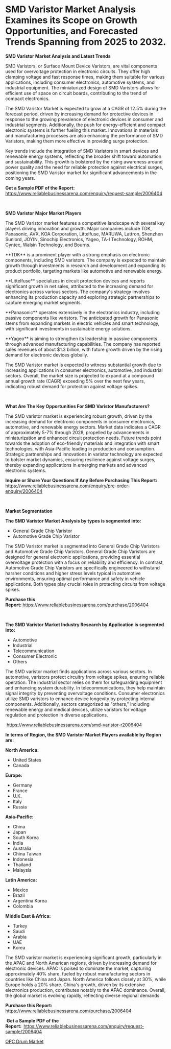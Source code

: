 <p><h1>SMD Varistor Market Analysis Examines its Scope on Growth Opportunities, and Forecasted Trends Spanning from 2025 to 2032.</h1></p><p><strong>SMD Varistor Market Analysis and Latest Trends</strong></p>
<p><p>SMD Varistors, or Surface Mount Device Varistors, are vital components used for overvoltage protection in electronic circuits. They offer high clamping voltage and fast response times, making them suitable for various applications, including consumer electronics, automotive systems, and industrial equipment. The miniaturized design of SMD Varistors allows for efficient use of space on circuit boards, contributing to the trend of compact electronics.</p><p>The SMD Varistor Market is expected to grow at a CAGR of 12.5% during the forecast period, driven by increasing demand for protective devices in response to the growing prevalence of electronic devices in consumer and industrial segments. Additionally, the push for energy-efficient and compact electronic systems is further fueling this market. Innovations in materials and manufacturing processes are also enhancing the performance of SMD Varistors, making them more effective in providing surge protection. </p><p>Key trends include the integration of SMD Varistors in smart devices and renewable energy systems, reflecting the broader shift toward automation and sustainability. This growth is bolstered by the rising awareness around power quality and the need for reliable protection against electrical surges, positioning the SMD Varistor market for significant advancements in the coming years.</p></p>
<p><strong>Get a Sample PDF of the Report:&nbsp;</strong> <a href="https://www.reliablebusinessarena.com/enquiry/request-sample/2006404?utm_campaign=3024&utm_medium=2&utm_source=Github&utm_content=ia&utm_term=06042025&utm_id=smd-varistor">https://www.reliablebusinessarena.com/enquiry/request-sample/2006404</a></p>
<p>&nbsp;</p>
<p><strong>SMD Varistor Major Market Players</strong></p>
<p><p>The SMD Varistor market features a competitive landscape with several key players driving innovation and growth. Major companies include TDK, Panasonic, AVX, KOA Corporation, Littelfuse, MARUWA, Lattron, Shenzhen Sunlord, JOYIN, Sinochip Electronics, Yageo, TA-I Technology, ROHM, Cyntec, Walsin Technology, and Bourns.</p><p>**TDK** is a prominent player with a strong emphasis on electronic components, including SMD varistors. The company is expected to maintain growth through investments in research and development and expanding its product portfolio, targeting markets like automotive and renewable energy. </p><p>**Littelfuse** specializes in circuit protection devices and reports significant growth in net sales, attributed to the increasing demand for electronics across various sectors. The company's strategy involves enhancing its production capacity and exploring strategic partnerships to capture emerging market segments.</p><p>**Panasonic** operates extensively in the electronics industry, including passive components like varistors. The anticipated growth for Panasonic stems from expanding markets in electric vehicles and smart technology, with significant investments in sustainable energy solutions.</p><p>**Yageo** is aiming to strengthen its leadership in passive components through advanced manufacturing capabilities. The company has reported sales revenues of about $1.3 billion, with future growth driven by the rising demand for electronic devices globally.</p><p>The SMD Varistor market is expected to witness substantial growth due to increasing applications in consumer electronics, automotive, and industrial sectors. Overall, the market size is projected to expand at a compound annual growth rate (CAGR) exceeding 5% over the next few years, indicating robust demand for protection against voltage spikes.</p></p>
<p>&nbsp;</p>
<p><strong>What Are The Key Opportunities For SMD Varistor Manufacturers?</strong></p>
<p><p>The SMD varistor market is experiencing robust growth, driven by the increasing demand for electronic components in consumer electronics, automotive, and renewable energy sectors. Market data indicates a CAGR of approximately 5-7% through 2028, propelled by advancements in miniaturization and enhanced circuit protection needs. Future trends point towards the adoption of eco-friendly materials and integration with smart technologies, with Asia-Pacific leading in production and consumption. Strategic partnerships and innovations in varistor technology are expected to bolster market dynamics, ensuring resilience against voltage surges, thereby expanding applications in emerging markets and advanced electronic systems.</p></p>
<p><strong>Inquire or Share Your Questions If Any Before Purchasing This Report:</strong> <a href="https://www.reliablebusinessarena.com/enquiry/pre-order-enquiry/2006404?utm_campaign=3024&utm_medium=2&utm_source=Github&utm_content=ia&utm_term=06042025&utm_id=smd-varistor">https://www.reliablebusinessarena.com/enquiry/pre-order-enquiry/2006404</a></p>
<p>&nbsp;</p>
<p><strong>Market Segmentation</strong></p>
<p><strong>The SMD Varistor Market Analysis by types is segmented into:</strong></p>
<p><ul><li>General Grade Chip Varistor</li><li>Automotive Grade Chip Varistor</li></ul></p>
<p><p>The SMD Varistor market is segmented into General Grade Chip Varistors and Automotive Grade Chip Varistors. General Grade Chip Varistors are designed for general electronic applications, providing essential overvoltage protection with a focus on reliability and efficiency. In contrast, Automotive Grade Chip Varistors are specifically engineered to withstand harsher conditions and higher stress levels typical in automotive environments, ensuring optimal performance and safety in vehicle applications. Both types play crucial roles in protecting circuits from voltage spikes.</p></p>
<p><strong>Purchase this Report:&nbsp;</strong><a href="https://www.reliablebusinessarena.com/purchase/2006404?utm_campaign=3024&utm_medium=2&utm_source=Github&utm_content=ia&utm_term=06042025&utm_id=smd-varistor">https://www.reliablebusinessarena.com/purchase/2006404</a></p>
<p>&nbsp;</p>
<p><strong>The SMD Varistor Market Industry Research by Application is segmented into:</strong></p>
<p><ul><li>Automotive</li><li>Industrial</li><li>Telecommunication</li><li>Consumer Electronic</li><li>Others</li></ul></p>
<p><p>The SMD varistor market finds applications across various sectors. In automotive, varistors protect circuitry from voltage spikes, ensuring reliable operation. The industrial sector relies on them for safeguarding equipment and enhancing system durability. In telecommunications, they help maintain signal integrity by preventing overvoltage conditions. Consumer electronics utilize SMD varistors to enhance device longevity by protecting internal components. Additionally, sectors categorized as "others," including renewable energy and medical devices, utilize varistors for voltage regulation and protection in diverse applications.</p></p>
<p><a href="https://www.reliablebusinessarena.com/smd-varistor-r2006404?utm_campaign=3024&utm_medium=2&utm_source=Github&utm_content=ia&utm_term=06042025&utm_id=smd-varistor">&nbsp;https://www.reliablebusinessarena.com/smd-varistor-r2006404</a></p>
<p><strong>In terms of Region, the SMD Varistor Market Players available by Region are:</strong></p>
<p>
    <p> <strong> North America: </strong>
        <ul>
            <li>United States</li>
            <li>Canada</li>
        </ul>
        </p> 
    <p> <strong> Europe: </strong>
        <ul>
            <li>Germany</li>
            <li>France</li>
            <li>U.K.</li>
            <li>Italy</li>
            <li>Russia</li>
        </ul>
        </p> 
    <p> <strong> Asia-Pacific: </strong>
        <ul>
            <li>China</li>
            <li>Japan</li>
            <li>South Korea</li>
            <li>India</li>
            <li>Australia</li>
            <li>China Taiwan</li>
            <li>Indonesia</li>
            <li>Thailand</li>
            <li>Malaysia</li>
        </ul>
        </p> 
    <p> <strong> Latin America: </strong>
        <ul>
            <li>Mexico</li>
            <li>Brazil</li>
            <li>Argentina Korea</li>
            <li>Colombia</li>
        </ul>
        </p> 
    <p> <strong> Middle East & Africa: </strong>
        <ul>
            <li>Turkey</li>
            <li>Saudi</li>
            <li>Arabia</li>
            <li>UAE</li>
            <li>Korea</li>
        </ul>
    </p>
    </p>
<p><p>The SMD varistor market is experiencing significant growth, particularly in the APAC and North American regions, driven by increasing demand for electronic devices. APAC is poised to dominate the market, capturing approximately 40% share, fueled by robust manufacturing sectors in countries like China and Japan. North America follows closely at 30%, while Europe holds a 20% share. China's growth, driven by its extensive electronics production, contributes notably to the APAC dominance. Overall, the global market is evolving rapidly, reflecting diverse regional demands.</p></p>
<p><strong>Purchase this Report: </strong><a href="https://www.reliablebusinessarena.com/purchase/2006404?utm_campaign=3024&utm_medium=2&utm_source=Github&utm_content=ia&utm_term=06042025&utm_id=smd-varistor">https://www.reliablebusinessarena.com/purchase/2006404</a></p>
<p>&nbsp;<strong>Get a Sample PDF of the Report:&nbsp;&nbsp;</strong><a href="https://www.reliablebusinessarena.com/enquiry/request-sample/2006404?utm_campaign=3024&utm_medium=2&utm_source=Github&utm_content=ia&utm_term=06042025&utm_id=smd-varistor">https://www.reliablebusinessarena.com/enquiry/request-sample/2006404</a></p>
<p><strong></strong></p>
<p><p><a href="https://github.com/aidelndasse/Market-Research-Report-List-1/blob/main/opc-drum-market.md?utm_campaign=3024&utm_medium=2&utm_source=Github&utm_content=ia&utm_term=06042025&utm_id=smd-varistor">OPC Drum Market</a></p></p>